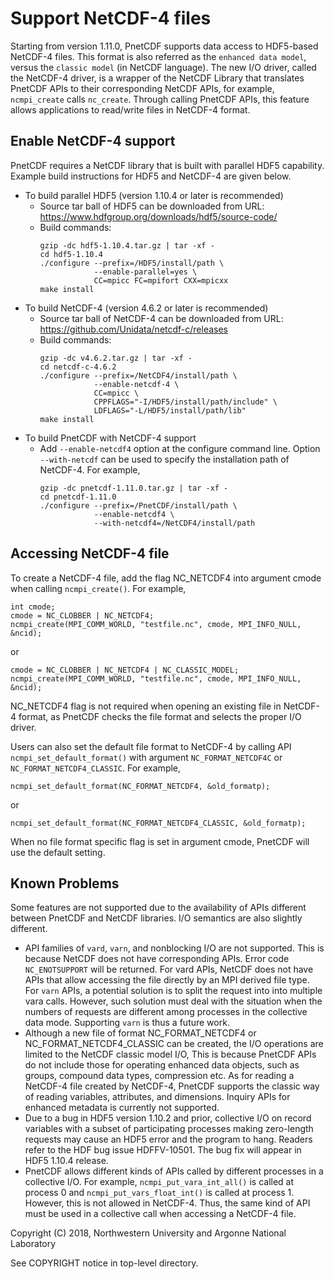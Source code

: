 # Support NetCDF-4 files

Starting from version 1.11.0, PnetCDF supports data access to HDF5-based
NetCDF-4 files. This format is also referred as the `enhanced data model`,
versus the `classic model` (in NetCDF language). The new I/O driver, called the
NetCDF-4 driver, is a wrapper of the NetCDF Library that translates PnetCDF
APIs to their corresponding NetCDF APIs, for example, `ncmpi_create` calls
`nc_create`. Through calling PnetCDF APIs, this feature allows applications to
read/write files in NetCDF-4 format.

## Enable NetCDF-4 support

PnetCDF requires a NetCDF library that is built with parallel HDF5 capability.
Example build instructions for HDF5 and NetCDF-4 are given below.
* To build parallel HDF5 (version 1.10.4 or later is recommended)
  + Source tar ball of HDF5 can be downloaded from URL:
    https://www.hdfgroup.org/downloads/hdf5/source-code/
  + Build commands:
    ```
    gzip -dc hdf5-1.10.4.tar.gz | tar -xf -
    cd hdf5-1.10.4
    ./configure --prefix=/HDF5/install/path \
                --enable-parallel=yes \
                CC=mpicc FC=mpifort CXX=mpicxx
    make install
    ```
* To build NetCDF-4 (version 4.6.2 or later is recommended)
  + Source tar ball of NetCDF-4 can be downloaded from URL:
    https://github.com/Unidata/netcdf-c/releases
  + Build commands:
    ```
    gzip -dc v4.6.2.tar.gz | tar -xf -
    cd netcdf-c-4.6.2
    ./configure --prefix=/NetCDF4/install/path \
                --enable-netcdf-4 \
                CC=mpicc \
                CPPFLAGS="-I/HDF5/install/path/include" \
                LDFLAGS="-L/HDF5/install/path/lib"
    make install
    ```
* To build PnetCDF with NetCDF-4 support
  + Add `--enable-netcdf4` option at the configure command line. Option
    `--with-netcdf` can be used to specify the installation path of NetCDF-4.
    For example,
    ```
    gzip -dc pnetcdf-1.11.0.tar.gz | tar -xf -
    cd pnetcdf-1.11.0
    ./configure --prefix=/PnetCDF/install/path \
                --enable-netcdf4 \
                --with-netcdf4=/NetCDF4/install/path
    ```

## Accessing NetCDF-4 file

To create a NetCDF-4 file, add the flag NC_NETCDF4 into argument cmode when
calling `ncmpi_create()`. For example,
```
int cmode;
cmode = NC_CLOBBER | NC_NETCDF4;
ncmpi_create(MPI_COMM_WORLD, "testfile.nc", cmode, MPI_INFO_NULL, &ncid);
```
or
```
cmode = NC_CLOBBER | NC_NETCDF4 | NC_CLASSIC_MODEL;
ncmpi_create(MPI_COMM_WORLD, "testfile.nc", cmode, MPI_INFO_NULL, &ncid);
```

NC_NETCDF4 flag is not required when opening an existing file in NetCDF-4
format, as PnetCDF checks the file format and selects the proper I/O driver.

Users can also set the default file format to NetCDF-4 by calling API
`ncmpi_set_default_format()` with argument `NC_FORMAT_NETCDF4C` or
`NC_FORMAT_NETCDF4_CLASSIC`. For example,
```
ncmpi_set_default_format(NC_FORMAT_NETCDF4, &old_formatp);
```
or
```
ncmpi_set_default_format(NC_FORMAT_NETCDF4_CLASSIC, &old_formatp);
```
When no file format specific flag is set in argument cmode, PnetCDF will use
the default setting.


## Known Problems

Some features are not supported due to the availability of APIs different
between PnetCDF and NetCDF libraries. I/O semantics are also slightly
different.

* API families of `vard`, `varn`, and nonblocking I/O are not supported. This
  is because NetCDF does not have corresponding APIs. Error code
  `NC_ENOTSUPPORT` will be returned. For vard APIs, NetCDF does not have APIs
  that allow accessing the file directly by an MPI derived file type. For
  `varn` APIs, a potential solution is to split the request into into multiple
  vara calls. However, such solution must deal with the situation when the
  numbers of requests are different among processes in the collective data
  mode. Supporting `varn` is thus a future work.
* Although a new file of format NC_FORMAT_NETCDF4 or NC_FORMAT_NETCDF4_CLASSIC
  can be created, the I/O operations are limited to the NetCDF classic model
  I/O, This is because PnetCDF APIs do not include those for operating enhanced
  data objects, such as groups, compound data types, compression etc. As for
  reading a NetCDF-4 file created by NetCDF-4, PnetCDF supports the classic way
  of reading variables, attributes, and dimensions. Inquiry APIs for enhanced
  metadata is currently not supported.
* Due to a bug in HDF5 version 1.10.2 and prior, collective I/O on record
  variables with a subset of participating processes making zero-length
  requests may cause an HDF5 error and the program to hang. Readers refer to
  the HDF bug issue HDFFV-10501. The bug fix will appear in HDF5 1.10.4 release.
* PnetCDF allows different kinds of APIs called by different processes in a
  collective I/O. For example, `ncmpi_put_vara_int_all()` is called at process
  0 and `ncmpi_put_vars_float_int()` is called at process 1. However, this is
  not allowed in NetCDF-4. Thus, the same kind of API must be used in a
  collective call when accessing a NetCDF-4 file.

Copyright (C) 2018, Northwestern University and Argonne National Laboratory

See COPYRIGHT notice in top-level directory.


